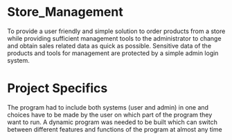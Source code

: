 # Store_Management
To provide a user friendly and simple solution to order products from a store while providing sufficient management tools to the administrator to change and obtain sales related data as quick as possible. Sensitive data of the products and tools for management are protected by a simple admin login system.

# Project Specifics
The program had to include both systems (user and admin) in one and choices have to be made by the user on which part of the program they want to run. A dynamic program was needed to be built which can switch between different features and functions of the program at almost any time

